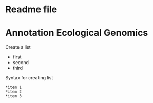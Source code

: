 # Readme file   

# Annotation Ecological Genomics

Create a list   

* first
* second
* third
 
 Syntax for creating list
 ```
 *item 1   
 *item 2   
 *item 3
 ```
